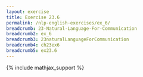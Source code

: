 ```yaml
---
layout: exercise
title: Exercise 23.6
permalink: /nlp-english-exercises/ex_6/
breadcrumb: 23-Natural-Language-For-Communication
breadcrumb2: ex_6
breadcrumb3: 23naturalLanguageForCommunication
breadcrumb4: ch23ex6
breadcrumb5: ex23.6
---
```


{% include mathjax_support %}

